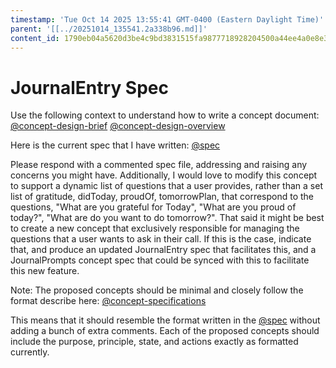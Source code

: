 ```yaml
---
timestamp: 'Tue Oct 14 2025 13:55:41 GMT-0400 (Eastern Daylight Time)'
parent: '[[../20251014_135541.2a338b96.md]]'
content_id: 1790eb04a5620d3be4c9bd3831515fa9877718928204500a44ee4a0e8e3da267
---
```


# JournalEntry Spec

Use the following context to understand how to write a concept document:
[@concept-design-brief](../../background/concept-design-brief.md)
[@concept-design-overview](../../background/concept-design-overview.md)

Here is the current spec that I have written: [@spec](../../../../../../design/concepts/JournalEntry/spec.md)

Please respond with a commented spec file, addressing and raising any concerns you might have. Additionally, I would love to modify this concept to support a dynamic list of questions that a user provides, rather than a set list of  gratitude, didToday, proudOf, tomorrowPlan, that correspond to the questions, "What are you grateful for Today", "What are you proud of today?", "What are do you want to do tomorrow?". That said it might be best to create a new concept that exclusively responsible for managing the questions that a user wants to ask in their call. If this is the case, indicate that, and produce an updated JournalEntry spec that facilitates this, and a JournalPrompts concept spec that could be synced with this to facilitate this new feature.

Note: The proposed concepts should be minimal and closely follow the format describe here: [@concept-specifications](../../background/concept-specifications.md)

This means that it should resemble the format written in the [@spec](../../../../../../design/concepts/JournalEntry/spec.md) without adding a bunch of extra comments. Each of the proposed concepts should include the purpose, principle, state, and actions exactly as formatted currently.
